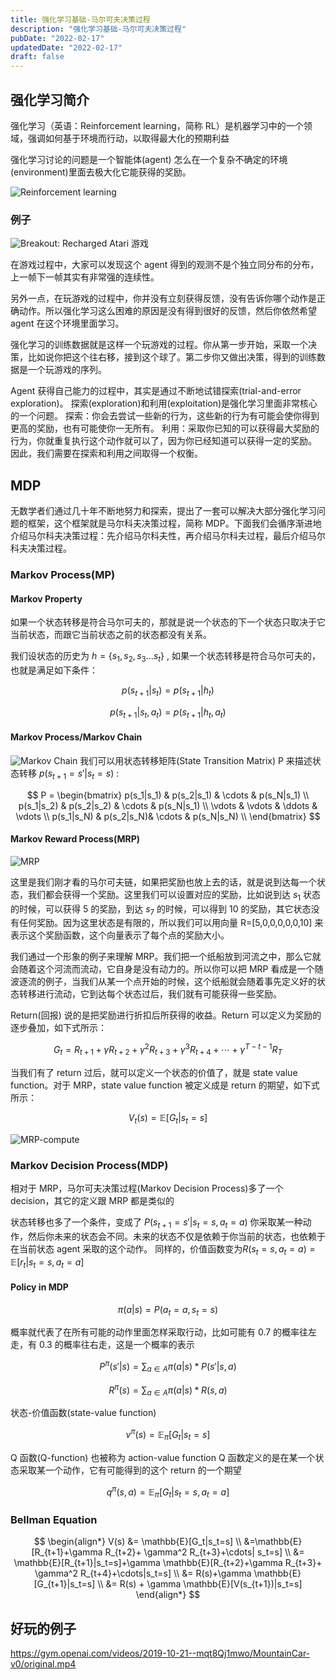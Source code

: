 ```yaml
---
title: 强化学习基础-马尔可夫决策过程
description: "强化学习基础-马尔可夫决策过程"
pubDate: "2022-02-17"
updatedDate: "2022-02-17"
draft: false
---
```


## 强化学习简介

强化学习（英语：Reinforcement learning，简称 RL）是机器学习中的一个领域，强调如何基于环境而行动，以取得最大化的预期利益

强化学习讨论的问题是一个智能体(agent) 怎么在一个复杂不确定的环境(environment)里面去极大化它能获得的奖励。

![Reinforcement learning](../../assets/MDP-image/rl.png)

### 例子

![Breakout: Recharged](../../assets/MDP-image/breakout.jpg)
Atari 游戏

在游戏过程中，大家可以发现这个 agent 得到的观测不是个独立同分布的分布，上一帧下一帧其实有非常强的连续性。

另外一点，在玩游戏的过程中，你并没有立刻获得反馈，没有告诉你哪个动作是正确动作。所以强化学习这么困难的原因是没有得到很好的反馈，然后你依然希望 agent 在这个环境里面学习。

强化学习的训练数据就是这样一个玩游戏的过程。你从第一步开始，采取一个决策，比如说你把这个往右移，接到这个球了。第二步你又做出决策，得到的训练数据是一个玩游戏的序列。

Agent 获得自己能力的过程中，其实是通过不断地试错探索(trial-and-error exploration)。
探索(exploration)和利用(exploitation)是强化学习里面非常核心的一个问题。
探索：你会去尝试一些新的行为，这些新的行为有可能会使你得到更高的奖励，也有可能使你一无所有。
利用：采取你已知的可以获得最大奖励的行为，你就重复执行这个动作就可以了，因为你已经知道可以获得一定的奖励。
因此，我们需要在探索和利用之间取得一个权衡。

## MDP

无数学者们通过几十年不断地努力和探索，提出了一套可以解决大部分强化学习问题的框架，这个框架就是马尔科夫决策过程，简称 MDP。下面我们会循序渐进地介绍马尔科夫决策过程：先介绍马尔科夫性，再介绍马尔科夫过程，最后介绍马尔科夫决策过程。

### Markov Process(MP)

#### Markov Property

如果一个状态转移是符合马尔可夫的，那就是说一个状态的下一个状态只取决于它当前状态，而跟它当前状态之前的状态都没有关系。

我们设状态的历史为 $h=\{s_1,s_2,s_3...s_t\}$ , 如果一个状态转移是符合马尔可夫的，也就是满足如下条件：

$$
p(s_{t+1}|s_t) = p(s_{t+1}|h_t)
$$

$$
p(s_{t+1}|s_t,a_t) = p(s_{t+1}|h_t,a_t)
$$

#### Markov Process/Markov Chain

![Markov Chain](../../assets/MDP-image/markov-chain.png)
我们可以用状态转移矩阵(State Transition Matrix) P 来描述状态转移 $p(s_{t+1}=s'|s_t=s)$ :

$$
P =
\begin{bmatrix}
p(s_1|s_1) & p(s_2|s_1) & \cdots & p(s_N|s_1) \\
p(s_1|s_2) & p(s_2|s_2) & \cdots & p(s_N|s_1) \\
\vdots     & \vdots     & \ddots & \vdots     \\
p(s_1|s_N) & p(s_2|s_N)&  \cdots & p(s_N|s_N) \\
\end{bmatrix}
$$

#### Markov Reward Process(MRP)

![MRP](../../assets/MDP-image/MRP.png)

这里是我们刚才看的马尔可夫链，如果把奖励也放上去的话，就是说到达每一个状态，我们都会获得一个奖励。这里我们可以设置对应的奖励，比如说到达 $s_1$ 状态的时候，可以获得 5 的奖励，到达 $s_7$ 的时候，可以得到 10 的奖励，其它状态没有任何奖励。因为这里状态是有限的，所以我们可以用向量 R=[5,0,0,0,0,0,10] 来表示这个奖励函数，这个向量表示了每个点的奖励大小。

我们通过一个形象的例子来理解 MRP。我们把一个纸船放到河流之中，那么它就会随着这个河流而流动，它自身是没有动力的。所以你可以把 MRP 看成是一个随波逐流的例子，当我们从某一个点开始的时候，这个纸船就会随着事先定义好的状态转移进行流动，它到达每个状态过后，我们就有可能获得一些奖励。

Return(回报) 说的是把奖励进行折扣后所获得的收益。Return 可以定义为奖励的逐步叠加，如下式所示：

$$
G_t = R_{t+1} + \gamma R_{t+2} + \gamma^2 R_{t+3} + \gamma^3 R_{t+4} + \cdots + \gamma^{T-t-1} R_T
$$

当我们有了 return 过后，就可以定义一个状态的价值了，就是 state value function。对于 MRP，state value function 被定义成是 return 的期望，如下式所示：

$$
V_t(s)=\mathbb{E}[G_t|s_t=s]
$$

![MRP-compute](../../assets/MDP-image/MRP-compute.png)

### Markov Decision Process(MDP)

相对于 MRP，马尔可夫决策过程(Markov Decision Process)多了一个 decision，其它的定义跟 MRP 都是类似的

状态转移也多了一个条件，变成了 $P(s_{t+1}=s'|s_t=s,a_t=a)$ 你采取某一种动作，然后你未来的状态会不同。未来的状态不仅是依赖于你当前的状态，也依赖于在当前状态 agent 采取的这个动作。
同样的，价值函数变为$R(s_t=s,a_t=a)=\mathbb{E}[r_t|s_t=s,a_t=a]$

#### Policy in MDP

$$
\pi(a|s)=P(a_t=a,s_t=s)
$$

概率就代表了在所有可能的动作里面怎样采取行动，比如可能有 0.7 的概率往左走，有 0.3 的概率往右走，这是一个概率的表示

$$
P^{\pi}(s'|s) = \sum_{a\in A}\pi(a|s)*P(s'|s,a)
$$

$$
R^{\pi}(s) = \sum_{a\in A}\pi(a|s)*R(s,a)
$$

状态-价值函数(state-value function)

$$
v^{\pi}(s)=\mathbb{E}_\pi[G_t|s_t=s]
$$

Q 函数(Q-function) 也被称为 action-value function
Q 函数定义的是在某一个状态采取某一个动作，它有可能得到的这个 return 的一个期望

$$
q^{\pi}(s,a)=\mathbb{E}_\pi[G_t|s_t=s,a_t=a]
$$

### Bellman Equation

$$
\begin{align*}
V(s) &= \mathbb{E}[G_t|s_t=s] \\
     &=\mathbb{E}[R_{t+1}+\gamma R_{t+2}+ \gamma^2 R_{t+3}+\cdots| s_t=s] \\
     &= \mathbb{E}[R_{t+1}|s_t=s]+\gamma \mathbb{E}[R_{t+2}+\gamma R_{t+3}+ \gamma^2 R_{t+4}+\cdots|s_t=s] \\
     &= R(s)+\gamma \mathbb{E}[G_{t+1}|s_t=s] \\
     &= R(s) + \gamma \mathbb{E}[V(s_{t+1})|s_t=s]
\end{align*}
$$

## 好玩的例子

https://gym.openai.com/videos/2019-10-21--mqt8Qj1mwo/MountainCar-v0/original.mp4
